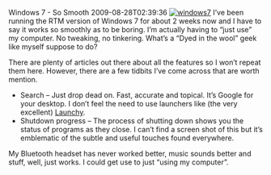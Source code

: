 Windows 7 - So Smooth
2009-08-28T02:39:36
[![windows7](http://az667460.vo.msecnd.net/cdn/images/blog/Windows7SoSmooth_13996/windows7_thumb.jpg)](http://az667460.vo.msecnd.net/cdn/images/blog/Windows7SoSmooth_13996/windows7.jpg) I’ve been running the RTM version of Windows 7 for about 2 weeks now and I have to say it works so smoothly as to be boring. I’m actually having to “just use” my computer. No tweaking, no tinkering. What’s a “Dyed in the wool” geek like myself suppose to do?

There are plenty of articles out there about all the features so I won’t repeat them here. However, there are a few tidbits I’ve come across that are worth mention.

  * Search – Just drop dead on. Fast, accurate and topical. It’s Google for your desktop. I don’t feel the need to use launchers like (the very excellent) [Launchy](http://www.launchy.net/).
  * Shutdown progress – The process of shutting down shows you the status of programs as they close. I can’t find a screen shot of this but it’s emblematic of the subtle and useful touches found everywhere.

My Bluetooth headset has never worked better, music sounds better and stuff, well, just works. I could get use to just “using my computer”.
